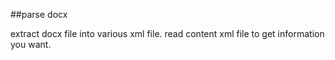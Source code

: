 ##parse docx

extract docx file into various xml file. read content xml file to get information you want.